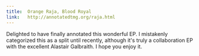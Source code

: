 ```yaml
---
title:  Orange Raja, Blood Royal
link:   http://annotatedtmg.org/raja.html
---
```


Delighted to have finally annotated this wonderful EP. I mistakenly
categorized this as a split until recently, although it's truly a
collaboration EP with the excellent Alastair Galbraith. I hope you enjoy
it.
